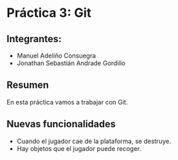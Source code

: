 # Práctica 3: Git
## Integrantes:
- Manuel Adeliño Consuegra
- Jonathan Sebastián Andrade Gordillo
## Resumen
En esta práctica vamos a trabajar con Git.
## Nuevas funcionalidades
- Cuando el jugador cae de la plataforma, se destruye.
- Hay objetos que el jugador puede recoger.
